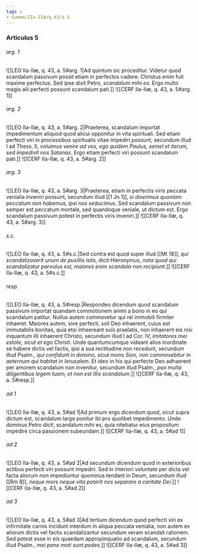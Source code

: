 ```yaml
---
tags : 
- Summa/IIa-IIæ/q.43/a.5
---
```


### Articulus 5

###### arg. 1
![[LEO IIa-IIæ, q. 43, a. 5#arg. 1|Ad quintum sic proceditur. Videtur quod scandalum passivum possit etiam in perfectos cadere. Christus enim fuit maxime perfectus. Sed ipse dixit Petro, *scandalum mihi es*. Ergo multo magis alii perfecti possunt scandalum pati.]]
![[CERF IIa-IIæ, q. 43, a. 5#arg. 1]]

###### arg. 2
![[LEO IIa-IIæ, q. 43, a. 5#arg. 2|Praeterea, scandalum importat impedimentum aliquod quod alicui opponitur in vita spirituali. Sed etiam perfecti viri in processibus spiritualis vitae impediri possunt, secundum illud I ad Thess. II, *voluimus venire ad vos, ego quidem Paulus, semel et iterum, sed impedivit nos Satanas*. Ergo etiam perfecti viri possunt scandalum pati.]]
![[CERF IIa-IIæ, q. 43, a. 5#arg. 2]]

###### arg. 3
![[LEO IIa-IIæ, q. 43, a. 5#arg. 3|Praeterea, etiam in perfectis viris peccata venialia inveniri possunt, secundum illud [[1 Jn 1]], *si dixerimus quoniam peccatum non habemus, ipsi nos seducimus*. Sed scandalum passivum non semper est peccatum mortale, sed quandoque veniale, ut dictum est. Ergo scandalum passivum potest in perfectis viris inveniri.]]
![[CERF IIa-IIæ, q. 43, a. 5#arg. 3]]

###### s.c.
![[LEO IIa-IIæ, q. 43, a. 5#s.c.|Sed contra est quod super illud [[Mt 18]], *qui scandalizaverit unum de pusillis istis*, dicit Hieronymus, *nota quod qui scandalizatur parvulus est, maiores enim scandala non recipiunt*.]]
![[CERF IIa-IIæ, q. 43, a. 5#s.c.]]

###### resp.
![[LEO IIa-IIæ, q. 43, a. 5#resp.|Respondeo dicendum quod scandalum passivum importat quandam commotionem animi a bono in eo qui scandalum patitur. Nullus autem commovetur qui rei immobili firmiter inhaeret. Maiores autem, sive perfecti, soli Deo inhaerent, cuius est immutabilis bonitas, quia etsi inhaereant suis praelatis, non inhaerent eis nisi inquantum illi inhaerent Christo, secundum illud I ad Cor. IV, *imitatores mei estote, sicut et ego Christi*. Unde quantumcumque videant alios inordinate se habere dictis vel factis, ipsi a sua rectitudine non recedunt, secundum illud Psalm., *qui confidunt in domino, sicut mons Sion, non commovebitur in aeternum qui habitat in Ierusalem*. Et ideo in his qui perfecte Deo adhaerent per amorem scandalum non invenitur, secundum illud Psalm., *pax multa diligentibus legem tuam, et non est illis scandalum*.]]
![[CERF IIa-IIæ, q. 43, a. 5#resp.]]

###### ad 1
![[LEO IIa-IIæ, q. 43, a. 5#ad 1|Ad primum ergo dicendum quod, sicut supra dictum est, scandalum large ponitur ibi pro quolibet impedimento. Unde dominus Petro dicit, scandalum mihi es, quia nitebatur eius propositum impedire circa passionem subeundam.]]
![[CERF IIa-IIæ, q. 43, a. 5#ad 1]]

###### ad 2
![[LEO IIa-IIæ, q. 43, a. 5#ad 2|Ad secundum dicendum quod in exterioribus actibus perfecti viri possunt impediri. Sed in interiori voluntate per dicta vel facta aliorum non impediuntur quominus tendant in Deum, secundum illud [[Rm 8]], *neque mors neque vita poterit nos separare a caritate Dei*.]]
![[CERF IIa-IIæ, q. 43, a. 5#ad 2]]

###### ad 3
![[LEO IIa-IIæ, q. 43, a. 5#ad 3|Ad tertium dicendum quod perfecti viri ex infirmitate carnis incidunt interdum in aliqua peccata venialia, non autem ex aliorum dictis vel factis scandalizantur secundum veram scandali rationem. Sed potest esse in eis quaedam appropinquatio ad scandalum, secundum illud Psalm., *mei pene moti sunt pedes*.]]
![[CERF IIa-IIæ, q. 43, a. 5#ad 3]]

